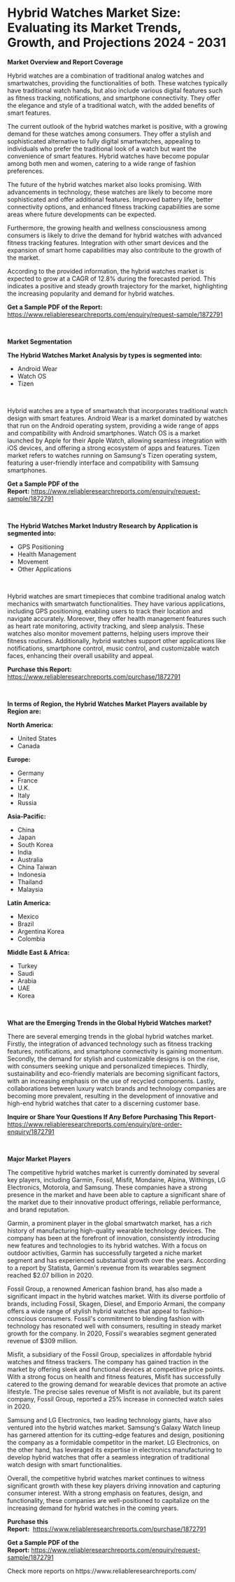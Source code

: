 <p><h1>Hybrid Watches Market Size: Evaluating its Market Trends, Growth, and Projections 2024 - 2031</h1></p><p><strong>Market Overview and Report Coverage</strong></p>
<p><p>Hybrid watches are a combination of traditional analog watches and smartwatches, providing the functionalities of both. These watches typically have traditional watch hands, but also include various digital features such as fitness tracking, notifications, and smartphone connectivity. They offer the elegance and style of a traditional watch, with the added benefits of smart features.</p><p>The current outlook of the hybrid watches market is positive, with a growing demand for these watches among consumers. They offer a stylish and sophisticated alternative to fully digital smartwatches, appealing to individuals who prefer the traditional look of a watch but want the convenience of smart features. Hybrid watches have become popular among both men and women, catering to a wide range of fashion preferences.</p><p>The future of the hybrid watches market also looks promising. With advancements in technology, these watches are likely to become more sophisticated and offer additional features. Improved battery life, better connectivity options, and enhanced fitness tracking capabilities are some areas where future developments can be expected.</p><p>Furthermore, the growing health and wellness consciousness among consumers is likely to drive the demand for hybrid watches with advanced fitness tracking features. Integration with other smart devices and the expansion of smart home capabilities may also contribute to the growth of the market.</p><p>According to the provided information, the hybrid watches market is expected to grow at a CAGR of 12.8% during the forecasted period. This indicates a positive and steady growth trajectory for the market, highlighting the increasing popularity and demand for hybrid watches.</p></p>
<p><strong>Get a Sample PDF of the Report:</strong> <a href="https://www.reliableresearchreports.com/enquiry/request-sample/1872791">https://www.reliableresearchreports.com/enquiry/request-sample/1872791</a></p>
<p>&nbsp;</p>
<p><strong>Market Segmentation</strong></p>
<p><strong>The Hybrid Watches Market Analysis by types is segmented into:</strong></p>
<p><ul><li>Android Wear</li><li>Watch OS</li><li>Tizen</li></ul></p>
<p>&nbsp;</p>
<p><p>Hybrid watches are a type of smartwatch that incorporates traditional watch design with smart features. Android Wear is a market dominated by watches that run on the Android operating system, providing a wide range of apps and compatibility with Android smartphones. Watch OS is a market launched by Apple for their Apple Watch, allowing seamless integration with iOS devices, and offering a strong ecosystem of apps and features. Tizen market refers to watches running on Samsung's Tizen operating system, featuring a user-friendly interface and compatibility with Samsung smartphones.</p></p>
<p><strong>Get a Sample PDF of the Report:</strong>&nbsp;<a href="https://www.reliableresearchreports.com/enquiry/request-sample/1872791">https://www.reliableresearchreports.com/enquiry/request-sample/1872791</a></p>
<p>&nbsp;</p>
<p><strong>The Hybrid Watches Market Industry Research by Application is segmented into:</strong></p>
<p><ul><li>GPS Positioning</li><li>Health Management</li><li>Movement</li><li>Other Applications</li></ul></p>
<p>&nbsp;</p>
<p><p>Hybrid watches are smart timepieces that combine traditional analog watch mechanics with smartwatch functionalities. They have various applications, including GPS positioning, enabling users to track their location and navigate accurately. Moreover, they offer health management features such as heart rate monitoring, activity tracking, and sleep analysis. These watches also monitor movement patterns, helping users improve their fitness routines. Additionally, hybrid watches support other applications like notifications, smartphone control, music control, and customizable watch faces, enhancing their overall usability and appeal.</p></p>
<p><strong>Purchase this Report:</strong>&nbsp; <a href="https://www.reliableresearchreports.com/purchase/1872791">https://www.reliableresearchreports.com/purchase/1872791</a></p>
<p>&nbsp;</p>
<p><strong>In terms of Region, the Hybrid Watches Market Players available by Region are:</strong></p>
<p>
    <p> <strong> North America: </strong>
        <ul>
            <li>United States</li>
            <li>Canada</li>
        </ul>
        </p> 
    <p> <strong> Europe: </strong>
        <ul>
            <li>Germany</li>
            <li>France</li>
            <li>U.K.</li>
            <li>Italy</li>
            <li>Russia</li>
        </ul>
        </p> 
    <p> <strong> Asia-Pacific: </strong>
        <ul>
            <li>China</li>
            <li>Japan</li>
            <li>South Korea</li>
            <li>India</li>
            <li>Australia</li>
            <li>China Taiwan</li>
            <li>Indonesia</li>
            <li>Thailand</li>
            <li>Malaysia</li>
        </ul>
        </p> 
    <p> <strong> Latin America: </strong>
        <ul>
            <li>Mexico</li>
            <li>Brazil</li>
            <li>Argentina Korea</li>
            <li>Colombia</li>
        </ul>
        </p> 
    <p> <strong> Middle East & Africa: </strong>
        <ul>
            <li>Turkey</li>
            <li>Saudi</li>
            <li>Arabia</li>
            <li>UAE</li>
            <li>Korea</li>
        </ul>
    </p>
    </p>
<p>&nbsp;</p>
<p><strong>What are the Emerging Trends in the Global Hybrid Watches market?</strong></p>
<p><p>There are several emerging trends in the global hybrid watches market. Firstly, the integration of advanced technology such as fitness tracking features, notifications, and smartphone connectivity is gaining momentum. Secondly, the demand for stylish and customizable designs is on the rise, with consumers seeking unique and personalized timepieces. Thirdly, sustainability and eco-friendly materials are becoming significant factors, with an increasing emphasis on the use of recycled components. Lastly, collaborations between luxury watch brands and technology companies are becoming more prevalent, resulting in the development of innovative and high-end hybrid watches that cater to a discerning customer base.</p></p>
<p><strong>Inquire or Share Your Questions If Any Before Purchasing This Report</strong>- <a href="https://www.reliableresearchreports.com/enquiry/pre-order-enquiry/1872791">https://www.reliableresearchreports.com/enquiry/pre-order-enquiry/1872791</a></p>
<p>&nbsp;</p>
<p><strong>Major Market Players</strong></p>
<p><p>The competitive hybrid watches market is currently dominated by several key players, including Garmin, Fossil, Misfit, Mondaine, Alpina, Withings, LG Electronics, Motorola, and Samsung. These companies have a strong presence in the market and have been able to capture a significant share of the market due to their innovative product offerings, reliable performance, and brand reputation.</p><p>Garmin, a prominent player in the global smartwatch market, has a rich history of manufacturing high-quality wearable technology devices. The company has been at the forefront of innovation, consistently introducing new features and technologies to its hybrid watches. With a focus on outdoor activities, Garmin has successfully targeted a niche market segment and has experienced substantial growth over the years. According to a report by Statista, Garmin's revenue from its wearables segment reached $2.07 billion in 2020.</p><p>Fossil Group, a renowned American fashion brand, has also made a significant impact in the hybrid watches market. With its diverse portfolio of brands, including Fossil, Skagen, Diesel, and Emporio Armani, the company offers a wide range of stylish hybrid watches that appeal to fashion-conscious consumers. Fossil's commitment to blending fashion with technology has resonated well with consumers, resulting in steady market growth for the company. In 2020, Fossil's wearables segment generated revenue of $309 million.</p><p>Misfit, a subsidiary of the Fossil Group, specializes in affordable hybrid watches and fitness trackers. The company has gained traction in the market by offering sleek and functional devices at competitive price points. With a strong focus on health and fitness features, Misfit has successfully catered to the growing demand for wearable devices that promote an active lifestyle. The precise sales revenue of Misfit is not available, but its parent company, Fossil Group, reported a 25% increase in connected watch sales in 2020.</p><p>Samsung and LG Electronics, two leading technology giants, have also ventured into the hybrid watches market. Samsung's Galaxy Watch lineup has garnered attention for its cutting-edge features and design, positioning the company as a formidable competitor in the market. LG Electronics, on the other hand, has leveraged its expertise in electronics manufacturing to develop hybrid watches that offer a seamless integration of traditional watch design with smart functionalities.</p><p>Overall, the competitive hybrid watches market continues to witness significant growth with these key players driving innovation and capturing consumer interest. With a strong emphasis on features, design, and functionality, these companies are well-positioned to capitalize on the increasing demand for hybrid watches in the coming years.</p></p>
<p><strong>Purchase this Report:</strong>&nbsp;&nbsp;<a href="https://www.reliableresearchreports.com/purchase/1872791">https://www.reliableresearchreports.com/purchase/1872791</a></p>
<p></p>
<p><strong>Get a Sample PDF of the Report:</strong>&nbsp;<a href="https://www.reliableresearchreports.com/enquiry/request-sample/1872791">https://www.reliableresearchreports.com/enquiry/request-sample/1872791</a></p>
<p>Check more reports on https://www.reliableresearchreports.com/</p>